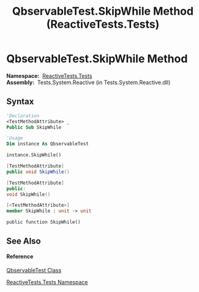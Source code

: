 ﻿---
title: QbservableTest.SkipWhile Method  (ReactiveTests.Tests)
TOCTitle: SkipWhile Method
ms:assetid: M:ReactiveTests.Tests.QbservableTest.SkipWhile
ms:mtpsurl: https://msdn.microsoft.com/en-us/library/reactivetests.tests.qbservabletest.skipwhile(v=VS.103)
ms:contentKeyID: 36619291
ms.date: 06/28/2011
mtps_version: v=VS.103
f1_keywords:
- ReactiveTests.Tests.QbservableTest.SkipWhile
dev_langs:
- CSharp
- JScript
- VB
- FSharp
- c++
---

# QbservableTest.SkipWhile Method

**Namespace:**  [ReactiveTests.Tests](hh289046\(v=vs.103\).md)  
**Assembly:**  Tests.System.Reactive (in Tests.System.Reactive.dll)

## Syntax

``` vb
'Declaration
<TestMethodAttribute> _
Public Sub SkipWhile
```

``` vb
'Usage
Dim instance As QbservableTest

instance.SkipWhile()
```

``` csharp
[TestMethodAttribute]
public void SkipWhile()
```

``` c++
[TestMethodAttribute]
public:
void SkipWhile()
```

``` fsharp
[<TestMethodAttribute>]
member SkipWhile : unit -> unit 
```

``` jscript
public function SkipWhile()
```

## See Also

#### Reference

[QbservableTest Class](hh315250\(v=vs.103\).md)

[ReactiveTests.Tests Namespace](hh289046\(v=vs.103\).md)

